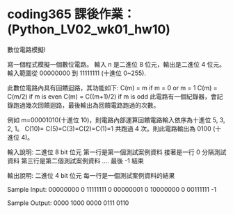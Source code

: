 # coding365 課後作業： (Python_LV02_wk01_hw10)

數位電路模擬I 

寫一個程式模擬一個數位電路。 
輸入 n 是二進位 8 位元，輸出是二進位 4 位元。 
輸入範圍從 00000000 到 11111111 (十進位 0~255). 

此數位電路內具有回饋迴路，其功能如下: 
C(m) = m if m = 0 or m = 1 
C(m) = C(m/2) if m is even 
C(m) = C((m+1)/2) if m is odd 
此電路有一個紀錄器，會記錄跑過幾次回饋迴路，最後輸出為回饋電路跑過的次數。 

例如 m=00001010(十進位 10)，則電路內部運算回饋電路輸入依序為十進位 5, 3, 2, 1。 
C(10)= C(5)=C(3)=C(2)=C(1)=1 
共跑過 4 次。則此電路輸出為 0100 (十進位 4)。 


輸入說明: 
二進位 8 bit 位元 
第一行是第一個測試案例資料 
接著是一行 0 分隔測試資料 
第三行是第二個測試案例資料 
.... 
最後 -1 結束 

輸出說明: 
二進位 4 bit 位元 
每一行是一個測試案例資料的結果 

Sample Input: 
00000000 
0 
11111111 
0 
00000001 
0 
10000000 
0 
00111111 
-1 

Sample Output: 
0000 
1000 
0000 
0111 
0110